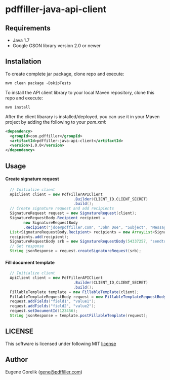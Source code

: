 # pdffiller-java-api-client

## Requirements

* Java 1.7
* Google GSON library version 2.0 or newer

## Installation 

To create complete jar package, clone repo and execute:

```shell
mvn clean package -DskipTests
```

To install the API client library to your local Maven repository, clone this repo and execute:

```shell
mvn install
```

After the client libarary is installed/deployed, you can use it in your Maven project by adding the following to your *pom.xml*:

```xml
<dependency>
  <groupId>com.pdffiller</groupId>
  <artifactId>pdffiller-java-api-client</artifactId>
  <version>1.0.0</version>
</dependency>
```

## Usage

#### Create signature request

```java
  // Initialize client
  ApiClient client = new PdfFillerAPIClient
                              .Builder(CLIENT_ID,CLIENT_SECRET)
                              .build();
  // Create signature request and add recipients                             
  SignatureRequest request = new SignatureRequest(client);
  SignatureRequestBody.Recipient recipient = 
        new SignatureRequestBody
        .Recipient("jdoe@pdffiller.com", "John Doe", "Subject", "Message", SignatureRequestBody.Recipient.AccessEnum.FULL);
  List<SignatureRequestBody.Recipient> recipients = new ArrayList<SignatureRequestBody.Recipient>();   
  recipients.add(recipient);
  SignatureRequestBody srb = new SignatureRequestBody(54337257, "sendtoeach", "mortgage closing docs", false, recipients);
  // Get response 
  String jsonResponse = request.createSignatureRequest(srb);
```

#### Fill document template
```java
  // Initialize client
  ApiClient client = new PdfFillerAPIClient
                              .Builder(CLIENT_ID,CLIENT_SECRET)
                              .build();
  FillableTemplate template = new FillableTemplate(client);
  FillableTemplateRequestBody request = new FillableTemplateRequestBody();
  request.addFields("field1", "value1");
  request.addFields("field2", "value2");    
  request.setDocumentId(123456);
  String jsonResponse = template.postFillableTemplate(request);
```


## LICENSE

This software is licensed under following MIT [license](https://github.com/egorelik/pdffiller-java-client/blob/v1/LICENSE)

## Author
Eugene Gorelik (gene@pdffiller.com)



